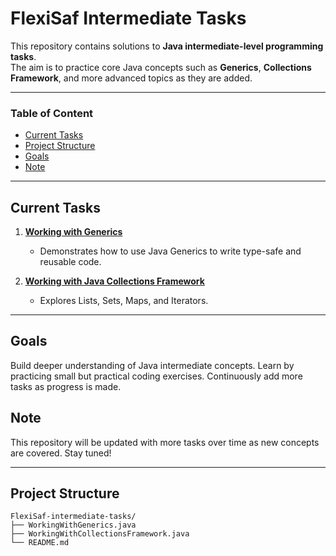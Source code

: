 # FlexiSaf Intermediate Tasks

This repository contains solutions to **Java intermediate-level programming tasks**.  
The aim is to practice core Java concepts such as **Generics**, **Collections Framework**, and more advanced topics as they are added.

---

### Table of Content
- [Current Tasks](#current-tasks)
- [Project Structure](#project-structure)
- [Goals](#goals)
- [Note](#note)

---

## Current Tasks
1. [**Working with Generics**](https://github.com/ayobamiadepoju/FlexiSaf-intermediate-tasks/tree/main/Working-with-Generics)
    - Demonstrates how to use Java Generics to write type-safe and reusable code.

2. [**Working with Java Collections Framework**](https://github.com/ayobamiadepoju/FlexiSaf-intermediate-tasks/tree/main/Working-with-the-Java-collections-framework)
    - Explores Lists, Sets, Maps, and Iterators.

---
## Goals
Build deeper understanding of Java intermediate concepts.
Learn by practicing small but practical coding exercises.
Continuously add more tasks as progress is made.

## Note
This repository will be updated with more tasks over time as new concepts are covered. Stay tuned!

---
## Project Structure
```text
FlexiSaf-intermediate-tasks/
├── WorkingWithGenerics.java
├── WorkingWithCollectionsFramework.java
└── README.md
